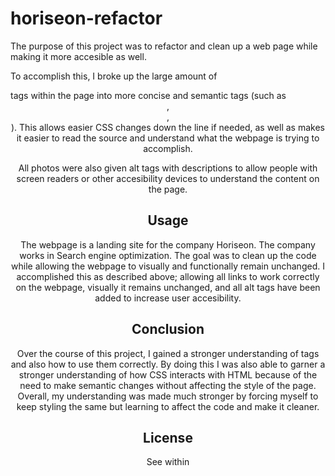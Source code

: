 # horiseon-refactor

The purpose of this project was to refactor and clean up a web page while making it more accesible as well.

To accomplish this, I broke up the large amount of <div> tags within the page into more concise and semantic tags (such as <header>, <section>,<article>). This allows easier CSS changes down the line if needed, as well as makes it easier to read the source and understand what the webpage is trying to accomplish.

All photos were also given alt tags with descriptions to allow people with screen readers or other accesibility devices to understand the content on the page.

## Usage

The webpage is a landing site for the company Horiseon. The company works in Search engine optimization. The goal was to clean up the code while allowing the webpage to visually and functionally remain unchanged. I accomplished this as described above; allowing all links to work correctly on the webpage, visually it remains unchanged, and all alt tags have been added to increase user accesibility.


## Conclusion

Over the course of this project, I gained a stronger understanding of tags and also how to use them correctly. By doing this I was also able to garner a stronger understanding of how CSS interacts with HTML because of the need to make semantic changes without affecting the style of the page. Overall, my understanding was made much stronger by forcing myself to keep styling the same but learning to affect the code and make it cleaner.

## License

See within

